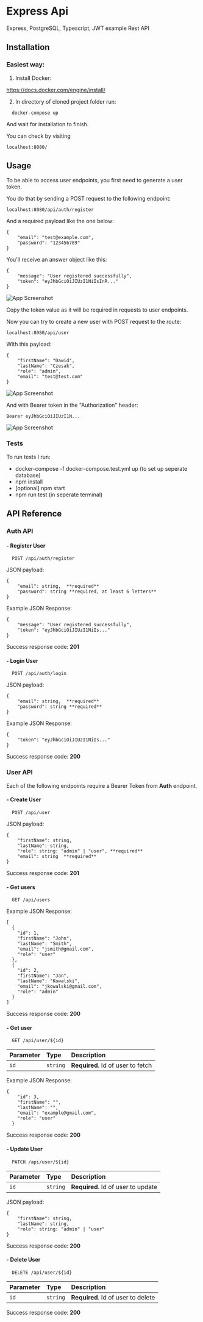 # Express Api

Express, PostgreSQL, Typescript, JWT example Rest API

## Installation

### Easiest way:

1. Install Docker:

https://docs.docker.com/engine/install/

2. In directory of cloned project folder run:

```
  docker-compose up
```

And wait for installation to finish.

You can check by visiting

`localhost:8080/`

## Usage

To be able to access user endpoints, you first need to generate a user token.

You do that by sending a POST request to the following endpoint:

```
localhost:8080/api/auth/register
```

And a required payload like the one below:

```
{
    "email": "test@example.com",
    "password": "123456789"
}
```

You'll receive an answer object like this:

```
{
    "message": "User registered successfully",
    "token": "eyJhbGciOiJIUzI1NiIsInR..."
}
```

![App Screenshot](https://raw.githubusercontent.com/David0z/mysterious-express-api/refs/heads/main/screenshots/1.png)

Copy the token value as it will be required in requests to user endpoints.

Now you can try to create a new user with POST request to the route:

```
localhost:8080/api/user
```

With this payload:

```
{
    "firstName": "Dawid",
    "lastName": "Czesak",
    "role": "admin",
    "email": "test@test.com"
}
```

![App Screenshot](https://raw.githubusercontent.com/David0z/mysterious-express-api/refs/heads/main/screenshots/3.png)

And with Bearer token in the "Authorization" header:

```
Bearer eyJhbGciOiJIUzI1N...
```

![App Screenshot](https://raw.githubusercontent.com/David0z/mysterious-express-api/refs/heads/main/screenshots/2.png)

### Tests

To run tests I run:

- docker-compose -f docker-compose.test.yml up
  (to set up seperate database)
- npm install
- [optional] npm start
- npm run test (in seperate terminal)

## API Reference

### Auth API

#### - Register User

```http
  POST /api/auth/register
```

JSON payload:

```
{
    "email": string,  **required**
    "password": string **required, at least 6 letters**
}
```

Example JSON Response:

```
{
    "message": "User registered successfully",
    "token": "eyJhbGciOiJIUzI1NiIs..."
}
```

Success response code: **201**

#### - Login User

```http
  POST /api/auth/login
```

JSON payload:

```
{
    "email": string,  **required**
    "password": string **required**
}
```

Example JSON Response:

```
{
    "token": "eyJhbGciOiJIUzI1NiIs..."
}
```

Success response code: **200**

### User API

Each of the following endpoints require a Bearer Token from **Auth** endpoint.

#### - Create User

```http
  POST /api/user
```

JSON payload:

```
{
    "firstName": string,
    "lastName": string,
    "role": string: "admin" | "user", **required**
    "email": string  **required**
}
```

Success response code: **201**

#### - Get users

```http
  GET /api/users
```

Example JSON Response:

```
[
  {
    "id": 1,
    "firstName": "John",
    "lastName": "Smith",
    "email": "jsmith@gmail.com",
    "role": "user"
  },
  {
    "id": 2,
    "firstName": "Jan",
    "lastName": "Kowalski",
    "email": "jkowalski@gmail.com",
    "role": "admin"
  }
]
```

Success response code: **200**

#### - Get user

```http
  GET /api/user/${id}
```

| Parameter | Type     | Description                       |
| :-------- | :------- | :-------------------------------- |
| `id`      | `string` | **Required**. Id of user to fetch |

Example JSON Response:

```
{
    "id": 3,
    "firstName": "",
    "lastName": "",
    "email": "example@gmail.com",
    "role": "user"
  }
```

Success response code: **200**

#### - Update User

```http
  PATCH /api/user/${id}
```

| Parameter | Type     | Description                        |
| :-------- | :------- | :--------------------------------- |
| `id`      | `string` | **Required**. Id of user to update |

JSON payload:

```
{
    "firstName": string,
    "lastName": string,
    "role": string: "admin" | "user"
}
```

Success response code: **200**

#### - Delete User

```http
  DELETE /api/user/${id}
```

| Parameter | Type     | Description                        |
| :-------- | :------- | :--------------------------------- |
| `id`      | `string` | **Required**. Id of user to delete |

Success response code: **200**
